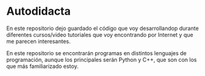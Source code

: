# Autodidacta
En este repositorio dejo guardado el código que voy desarrollandop durante diferentes cursos/video tutoriales que voy encontrando por Internet y que me parecen interesantes. 

En este repositorio se encontrarán programas en distintos lenguajes de programación, aunque los principales serán Python y C++, que son con los que más familiarizado estoy.
